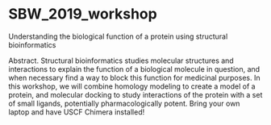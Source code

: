 # SBW_2019_workshop
Understanding the biological function of a protein using structural bioinformatics

Abstract. Structural bioinformatics studies molecular structures and interactions to explain the function of a biological molecule in question, and when necessary find a way to block this function for medicinal purposes. In this workshop, we will combine homology modeling to create a model of a protein, and molecular docking to study interactions of the protein with a set of small ligands, potentially pharmacologically potent. Bring your own laptop and have USCF Chimera installed!
